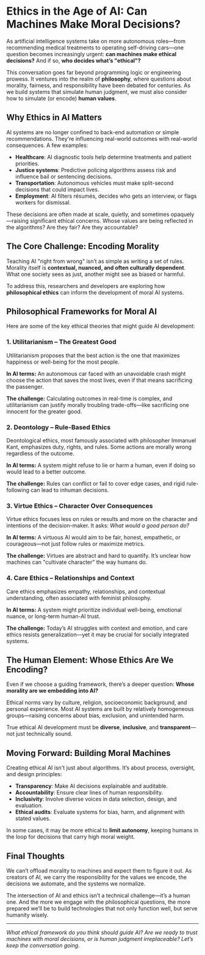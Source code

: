 # Ethics in the Age of AI: Can Machines Make Moral Decisions?

As artificial intelligence systems take on more autonomous roles—from recommending medical treatments to operating self-driving cars—one question becomes increasingly urgent: **can machines make ethical decisions?** And if so, **who decides what’s "ethical"?**

This conversation goes far beyond programming logic or engineering prowess. It ventures into the realm of **philosophy**, where questions about morality, fairness, and responsibility have been debated for centuries. As we build systems that simulate human judgment, we must also consider how to simulate (or encode) **human values**.

## Why Ethics in AI Matters

AI systems are no longer confined to back-end automation or simple recommendations. They're influencing real-world outcomes with real-world consequences. A few examples:

- **Healthcare**: AI diagnostic tools help determine treatments and patient priorities.
- **Justice systems**: Predictive policing algorithms assess risk and influence bail or sentencing decisions.
- **Transportation**: Autonomous vehicles must make split-second decisions that could impact lives.
- **Employment**: AI filters résumés, decides who gets an interview, or flags workers for dismissal.

These decisions are often made at scale, quietly, and sometimes opaquely—raising significant ethical concerns. Whose values are being reflected in the algorithms? Are they fair? Are they accountable?

## The Core Challenge: Encoding Morality

Teaching AI "right from wrong" isn’t as simple as writing a set of rules. Morality itself is **contextual, nuanced, and often culturally dependent**. What one society sees as just, another might see as biased or harmful.

To address this, researchers and developers are exploring how **philosophical ethics** can inform the development of moral AI systems.

## Philosophical Frameworks for Moral AI

Here are some of the key ethical theories that might guide AI development:

### 1. **Utilitarianism** – The Greatest Good

Utilitarianism proposes that the best action is the one that maximizes happiness or well-being for the most people.

**In AI terms:** An autonomous car faced with an unavoidable crash might choose the action that saves the most lives, even if that means sacrificing the passenger.

**The challenge:** Calculating outcomes in real-time is complex, and utilitarianism can justify morally troubling trade-offs—like sacrificing one innocent for the greater good.

### 2. **Deontology** – Rule-Based Ethics

Deontological ethics, most famously associated with philosopher Immanuel Kant, emphasizes duty, rights, and rules. Some actions are morally wrong regardless of the outcome.

**In AI terms:** A system might refuse to lie or harm a human, even if doing so would lead to a better outcome.

**The challenge:** Rules can conflict or fail to cover edge cases, and rigid rule-following can lead to inhuman decisions.

### 3. **Virtue Ethics** – Character Over Consequences

Virtue ethics focuses less on rules or results and more on the character and intentions of the decision-maker. It asks: *What would a good person do?*

**In AI terms:** A virtuous AI would aim to be fair, honest, empathetic, or courageous—not just follow rules or maximize metrics.

**The challenge:** Virtues are abstract and hard to quantify. It’s unclear how machines can "cultivate character" the way humans do.

### 4. **Care Ethics** – Relationships and Context

Care ethics emphasizes empathy, relationships, and contextual understanding, often associated with feminist philosophy.

**In AI terms:** A system might prioritize individual well-being, emotional nuance, or long-term human-AI trust.

**The challenge:** Today’s AI struggles with context and emotion, and care ethics resists generalization—yet it may be crucial for socially integrated systems.

## The Human Element: Whose Ethics Are We Encoding?

Even if we choose a guiding framework, there’s a deeper question: **Whose morality are we embedding into AI?**

Ethical norms vary by culture, religion, socioeconomic background, and personal experience. Most AI systems are built by relatively homogeneous groups—raising concerns about bias, exclusion, and unintended harm.

True ethical AI development must be **diverse**, **inclusive**, and **transparent**—not just technically sound.

## Moving Forward: Building Moral Machines

Creating ethical AI isn't just about algorithms. It’s about process, oversight, and design principles:

- **Transparency**: Make AI decisions explainable and auditable.
- **Accountability**: Ensure clear lines of human responsibility.
- **Inclusivity**: Involve diverse voices in data selection, design, and evaluation.
- **Ethical audits**: Evaluate systems for bias, harm, and alignment with stated values.

In some cases, it may be more ethical to **limit autonomy**, keeping humans in the loop for decisions that carry high moral weight.

## Final Thoughts

We can’t offload morality to machines and expect them to figure it out. As creators of AI, we carry the responsibility for the values we encode, the decisions we automate, and the systems we normalize.

The intersection of AI and ethics isn’t a technical challenge—it’s a human one. And the more we engage with the philosophical questions, the more prepared we’ll be to build technologies that not only function well, but serve humanity wisely.

---

*What ethical framework do you think should guide AI? Are we ready to trust machines with moral decisions, or is human judgment irreplaceable? Let’s keep the conversation going.*
